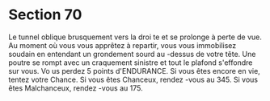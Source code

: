 # Section 70

Le tunnel oblique brusquement vers la droi te et se prolonge à perte
de vue. Au moment où vous vous apprêtez à repartir, vous vous
immobilisez soudain en entendant un grondement sourd au -dessus
de votre tête. Une poutre se rompt avec un craquement sinistre et
tout le plafond s'effondre sur vous. Vo us perdez 5 points
d'ENDURANCE. Si vous êtes encore en vie,  tentez votre Chance.
Si vous êtes Chanceux, rendez -vous au  345. Si vous êtes
Malchanceux, rendez -vous au  175.